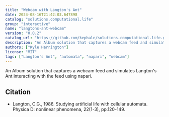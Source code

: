 ```yaml
---
title: "Webcam with Langton's Ant"
date: 2024-08-16T21:42:03.647898
catalog: "solutions.computational.life"
group: "interactive"
name: "langtons-ant-webcam"
version: "0.0.2"
catalog_url: "https://github.com/kephale/solutions.computational.life.git"
description: "An Album solution that captures a webcam feed and simulates Langton's Ant interacting with the feed using napari."
authors: ["Kyle Harrington"]
license: "MIT"
tags: ["Langton's Ant", "automata", "napari", "webcam"]
---
```


An Album solution that captures a webcam feed and simulates Langton's Ant interacting with the feed using napari.

## Citation

- Langton, C.G., 1986. Studying artificial life with cellular automata. Physica D: nonlinear phenomena, 22(1-3), pp.120-149.

